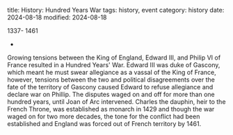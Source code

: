 title: History: Hundred Years War
tags: history, event
category: history
date: 2024-08-18
modified: 2024-08-18


 1337-
 1461

-
Growing
 tensions between the King of England, Edward III, and Philip VI of
 France resulted in a Hundred Years' War. Edward III was duke of
 Gascony, which meant he must swear allegiance as a vassal of the King
 of France, however, tensions between the two and political
 disagreements over the fate of the territory of Gascony caused
 Edward to refuse allegiance and declare war on Phillip. The
 disputes waged on and off for more than one hundred years, until
 Joan of Arc intervened. Charles the dauphin, heir to the French
 Throne, was established as monarch in 1429
 and though the war
 waged on for two more decades, the tone for the conflict had been
 established and England was forced out of French territory by
 1461.



